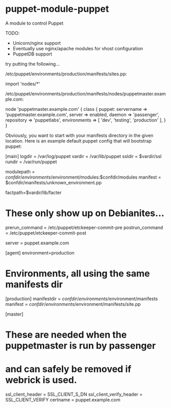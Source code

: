 puppet-module-puppet
====================

A module to control Puppet

TODO:
  - Unicorn/nginx support
  - Eventually use nginx/apache modules for vhost configuration
  - PuppetDB support

try putting the following...

/etc/puppet/environments/production/manifests/sites.pp:

import 'nodes/*'

/etc/puppet/environments/production/manifests/nodes/puppetmaster.example.com:

node 'puppetmaster.example.com' {
  class { puppet:
    servername    => 'puppetmaster.example.com',
    server        => enabled,
    daemon        => 'passenger',
    repository    => 'puppetlabs',
    environments  => [ 'dev', 'testing', 'production' ],
  }
}


Obviously, you want to start with your manifests directory in the given location.  Here is an example default puppet config that will bootstrap puppet:


[main]
logdir = /var/log/puppet
vardir = /var/lib/puppet
ssldir = $vardir/ssl
rundir = /var/run/puppet

modulepath = $confdir/environments/$environment/modules:$confdir/modules
manifest = $confdir/manifests/unknown_environment.pp

factpath=$vardir/lib/facter
# These only show up on Debianites...
prerun_command = /etc/puppet/etckeeper-commit-pre
postrun_command = /etc/puppet/etckeeper-commit-post

server = puppet.example.com

[agent]
environment=production

# Environments, all using the same manifests dir
[production]
manifestdir = $confdir/environments/$environment/manifests
manifest = $confdir/environments/$environment/manifests/site.pp

[master]
# These are needed when the puppetmaster is run by passenger
# and can safely be removed if webrick is used.
ssl_client_header = SSL_CLIENT_S_DN 
ssl_client_verify_header = SSL_CLIENT_VERIFY
certname = puppet.example.com


